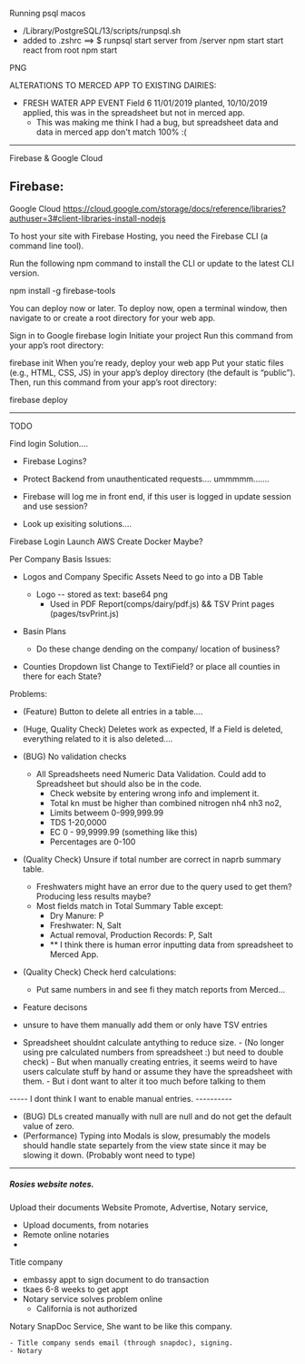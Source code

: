 Running psql macos 
- /Library/PostgreSQL/13/scripts/runpsql.sh
- added to .zshrc ==> $ runpsql
start server from /server npm start
start react from root npm start




PNG



ALTERATIONS TO MERCED APP TO EXISTING DAIRIES:
- FRESH WATER APP EVENT Field 6 11/01/2019 planted, 10/10/2019 applied, this was in the spreadsheet but not in merced app.
    - This was making me think I had a bug, but spreadsheet data and data in merced app don't match 100% :(



--------------------------------------------------------------------------------------------------------------
Firebase & Google Cloud

Firebase:
  -- 

Google Cloud
https://cloud.google.com/storage/docs/reference/libraries?authuser=3#client-libraries-install-nodejs

To host your site with Firebase Hosting, you need the Firebase CLI (a command line tool).

Run the following npm command to install the CLI or update to the latest CLI version.

npm install -g firebase-tools

You can deploy now or later. To deploy now, open a terminal window, then navigate to or create a root directory for your web app.

Sign in to Google
firebase login
Initiate your project
Run this command from your app’s root directory:

firebase init
When you’re ready, deploy your web app
Put your static files (e.g., HTML, CSS, JS) in your app’s deploy directory (the default is “public”). Then, run this command from your app’s root directory:

firebase deploy

--------------------------------------------------------------------------------------------------------------









TODO

Find login Solution....
  - Firebase Logins?

  - Protect Backend from unauthenticated requests.... ummmmm.......
  - Firebase will log me in front end, if this user is logged in update session and use session?
  - Look up exisiting solutions....



Firebase Login
Launch AWS
Create Docker Maybe?


Per Company Basis Issues:
- Logos and Company Specific Assets Need to go into a DB Table
  - Logo -- stored as text: base64 png
    - Used in PDF Report(comps/dairy/pdf.js) && TSV Print pages (pages/tsvPrint.js)

- Basin Plans
  - Do these change dending on the company/ location of business?

- Counties Dropdown list 
  Change to TextiField? or place all counties in there for each State?



Problems:
  - (Feature) Button to delete all entries in a table....
  - (Huge, Quality Check) Deletes work as expected, If a Field is deleted, everything related to it is also deleted....
   
   
  - (BUG) No validation checks
    - All Spreadsheets need Numeric Data Validation. Could add to Spreadsheet but should also be in the code.
      - Check website by entering wrong info and implement it.
      - Total kn must be higher than combined nitrogen nh4 nh3 no2,
      - Limits betweem 0-999,999.99
      - TDS 1-20,0000
      - EC 0 - 99,9999.99 (something like this)
      - Percentages are 0-100







  - (Quality Check) Unsure if total number are correct in naprb summary table.

      - Freshwaters might have an error due to the query used to get them? Producing less results maybe?
      - Most fields match in Total Summary Table except:
        - Dry Manure: P
        - Freshwater: N, Salt
        - Actual removal, Production Records: P, Salt
        - ** I think there is human error inputting data from spreadsheet to Merced App.
  - (Quality Check) Check herd calculations: 
    - Put same numbers in and see fi they match reports from Merced...

 
 



  - Feature decisons
   - unsure to have them manually add them or only have TSV entries
   - Spreadsheet shouldnt calculate antything to reduce size. 
          - (No longer using pre calculated numbers from spreadsheet :) but need to double check)
          -  But when manually creating entries, it seems weird to have users calculate stuff by hand or assume they have the          spreadsheet with them.
    - But i dont want to alter it too much before talking to them

----- I dont think I want to enable manual entries. ---------- 
  - (BUG) DLs created manually with null are null and do not get the default value of zero. 
  - (Performance) Typing into Modals is slow, presumably the models should handle state separtely from the view state since it may be slowing it down. (Probably wont need to type)
---------------------------------------------------------------
 


##### Rosies website notes.
Upload their documents
Website
Promote, Advertise, 
Notary service, 
  - Upload documents, from notaries
  - Remote online notaries
  - 
Title company
  - embassy appt to sign document to do transaction
  - tkaes 6-8 weeks to get appt
  - Notary service solves problem online
    - California is not authorized
   
  Notary SnapDoc Service, She want to be like this company.

    - Title company sends email (through snapdoc), signing.
    - Notary 